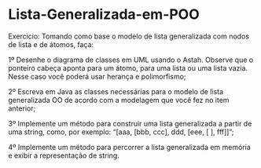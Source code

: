 # Lista-Generalizada-em-POO


Exercicio: Tomando como base o modelo de lista generalizada com nodos de lista e de átomos, faça:
      <p/>1º Desenhe o diagrama de classes em UML usando o Astah. Observe que o ponteiro 
    cabeça aponta para um átomo, para uma lista ou uma lista vazia. Nesse caso você 
    poderá usar herança e polimorfismo;
      <p/>2º Escreva em Java as classes necessárias para o modelo de lista generalizada OO
    de acordo com a modelagem que você fez no item anterior;
      <p/>3º Implemente um método para construir uma lista generalizada a partir de uma 
    string, como, por exemplo: “[aaa, [bbb, ccc], ddd, [eee, [ ], fff]]”;
      <p/>4º Implemente um método para percorrer a lista generalizada em memória e exibir 
    a representação de string.
